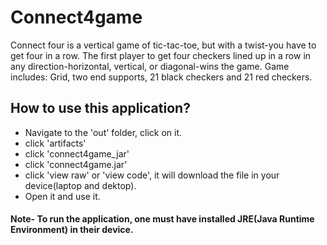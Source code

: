 # Connect4game
Connect four is a vertical game of tic-tac-toe, but with a twist-you have to get four in a row. The first player to get four checkers lined up in a row in any direction-horizontal, vertical, or diagonal-wins the game. Game includes: Grid, two end supports, 21 black checkers and 21 red checkers.

## How to use this application?
- Navigate to the 'out' folder, click on it.
- click 'artifacts'
- click 'connect4game_jar'
- click 'connect4game.jar'
- click 'view raw' or 'view code', it will download the file in your device(laptop and dektop).
- Open it and use it.

#### Note- To run the application, one must have installed JRE(Java Runtime Environment) in their device.
